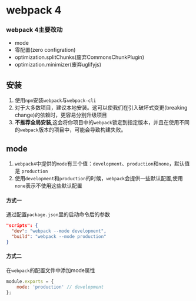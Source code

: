 # webpack 4

### webpack 4主要改动

- mode
- 零配置(zero configration)
- optimization.splitChunks(废弃CommonsChunkPlugin)
- optimization.minimizer(废弃uglifyjs)

## 安装
1. 使用`npm`安装`webpack`与`webpack-cli`
2. 对于大多数项目，建议本地安装。这可以使我们在引入破坏式变更(breaking change)的依赖时，更容易分别升级项目
3. **不推荐全局安装**,这会将你项目中的`webpack`锁定到指定版本，并且在使用不同的`webpack`版本的项目中，可能会导致构建失败。


## mode
1. `webpack4`中提供的`mode`有三个值：`development`、`production`和`none`，默认值是 `production`
2. 使用`development`和`production`的时候，`webpack`会提供一些默认配置,使用`none`表示不使用这些默认配置

#### 方式一
通过配置`package.json`里的启动命令后的参数

``` json
"scripts": {
  "dev": "webpack --mode development",
  "build": "webpack --mode production"
}
```

#### 方式二
在`webpack`的配置文件中添加mode属性

``` javascript
module.exports = {
	mode: 'production' // development
};
```